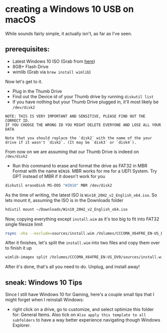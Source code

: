 # creating a Windows 10 USB on macOS

While sounds fairly simple, it actually isn't, as far as I've seen.

## prerequisites:

* Latest Windows 10 ISO (Grab from [here](https://www.microsoft.com/en-gb/software-download/windows10ISO))
* 8GB+ Flash Drive
* wimlib (Grab via `brew install wimlib`)

Now let's get to it.

* Plug in the Thumb Drive
* Find out the Device id of your Thumb drive by running `diskutil list`
* If you have nothing but your Thumb Drive plugged in, it'll most likely be `/dev/disk2`

```
NOTE: THIS IS VERY IMPORTANT AND SENSITIVE, PLEASE FIND OUT THE CORRECT ID.
IF YOU CHOOSE THE WRONG ID YOU MIGHT DELETE EVERYONE AND LOSE ALL YOUR DATA

Note that you should replace the `disk2` with the name of the your drive if it wasn't `disk2`. (It may be `disk3` or `disk4`).
```

From now on we are assuming that our Thumb Drive is indeed on `/dev/disk2`

* Run this command to erase and format the drive as FAT32 in MBR Format with the name `WIN10`. MBR works for me for a UEFI System. Try GPT instead of MBR if it doesn't work for you

```bash
diskutil eraseDisk MS-DOS "WIN10" MBR /dev/disk2
```

As the time of writing, the latest ISO is `Win10_20H2_v2_English_x64.iso`. So lets mount it, assuming the ISO is in the Downloads folder

```bash
hdiutil mount ~/Downloads/Win10_20H2_v2_English_x64.iso
```

Now, copying everything except `install.wim` as it's too big to fit into FAT32 single filesize limit

```bash
rsync -vha --exclude=sources/install.wim /Volumes/CCCOMA_X64FRE_EN-US_DV9/* /Volumes/WIN10
```

After it finishes, let's split the `install.wim` into two files and copy them over to finish it up

```bash
wimlib-imagex split /Volumes/CCCOMA_X64FRE_EN-US_DV9/sources/install.wim /Volumes/WIN10/sources/install.swm 3500
```

After it's done, that's all you need to do. Unplug, and install away!


## sneak: Windows 10 Tips

Since I still have Windows 10 for Gaming, here's a couple small tips that I might forget when I reinstall Windows:

* right click on a drive, go to customize, and select optimize this folder for: General Items. Also tick on `Also apply this template to all subfolders` to have a way better experience navigating though Windows Explorer.
